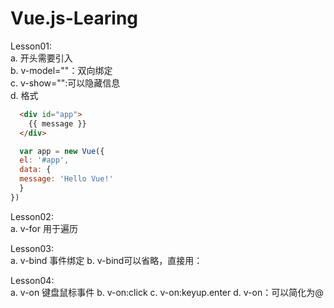 # Vue.js-Learing
Lesson01:<br>
  a. 开头需要引入<script src="https://cdn.jsdelivr.net/npm/vue"></script><br>
  b. v-model=""：双向绑定<br>
  c. v-show="":可以隐藏信息<br>
  d. 格式
  ```html
    <div id="app">
      {{ message }}
    </div>
  ```
  ```javascript
    var app = new Vue({
    el: '#app',
    data: {
    message: 'Hello Vue!'
    }
  })
  ```
Lesson02:<br>
  a. v-for 用于遍历
  
Lesson03:<br>
  a. v-bind 事件绑定
  b. v-bind可以省略，直接用：
  
Lesson04:<br>
  a. v-on 键盘鼠标事件
  b. v-on:click
  c. v-on:keyup.enter
  d. v-on：可以简化为@
